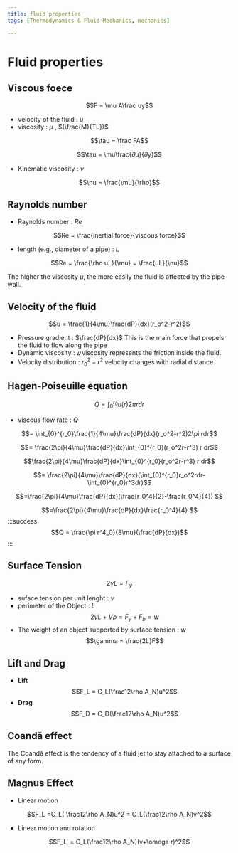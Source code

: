 ```yaml
---
title: fluid properties
tags: [Thermodynamics & Fluid Mechanics, mechanics]

---
```


# Fluid properties
## Viscous foece
$$F = \mu A\frac uy$$
* velocity of the fluid : $u$
* viscosity : $\mu$ , $(\frac{M}{TL})$

$$\tau = \frac FA$$

$$\tau = \mu\frac{𝜕u}{𝜕y}$$

* Kinematic viscosity : $\nu$

$$\nu = \frac{\mu}{\rho}$$
## Raynolds number
* Raynolds number : $Re$

$$Re = \frac{inertial force}{viscous force}$$

* length (e.g., diameter of a pipe) : $L$

$$Re = \frac{\rho uL}{\mu} = \frac{uL}{\nu}$$

The higher the viscosity $\mu$, the more easily the fluid is affected by the pipe wall.
## Velocity of the fluid
$$u = \frac{1}{4\mu}\frac{dP}{dx}(r_o^2-r^2)$$

* Pressure gradient : $\frac{dP}{dx}$
This is the main force that propels the fluid to flow along the pipe
* Dynamic viscosity : $𝜇$ 
viscosity represents the friction inside the fluid.
* Velocity distribution :  $r_0^2−r^2$
velocity changes with radial distance.
## Hagen-Poiseuille equation
$$Q = \int_{0}^{r_0}u(r)2\pi rdr$$

* viscous flow rate : $Q$

$$= \int_{0}^{r_0}\frac{1}{4\mu}\frac{dP}{dx}(r_o^2-r^2)2\pi rdr$$

$$= \frac{2\pi}{4\mu}\frac{dP}{dx}\int_{0}^{r_0}(r_o^2r-r^3) r dr$$

$$\frac{2\pi}{4\mu}\frac{dP}{dx}\int_{0}^{r_0}(r_o^2r-r^3) r dr$$

$$= \frac{2\pi}{4\mu}\frac{dP}{dx}(\int_{0}^{r_0}r_o^2rdr-\int_{0}^{r_0}r^3dr)$$

$$=\frac{2\pi}{4\mu}\frac{dP}{dx}(\frac{r_0^4}{2}-\frac{r_0^4}{4}) $$

$$=\frac{2\pi}{4\mu}\frac{dP}{dx}\frac{r_0^4}{4} $$
:::success
$$Q = \frac{\pi r^4_0}{8\mu}(\frac{dP}{dx})$$
:::
## Surface Tension
$$2\gamma L = F_y$$

* suface tension per unit lenght : $\gamma$
* perimeter of the Object : $L$
$$2\gamma L+V\rho = F_y+F_b = w$$
* The weight of an object supported by surface tension : $w$
$$\gamma = \frac{2L}F$$

## Lift and Drag
* **Lift**
$$F_L = C_L(\frac12\rho A_N)u^2$$
* **Drag**
$$F_D = C_D(\frac12\rho A_N)u^2$$

## Coandă effect
The Coandă effect is the tendency of a fluid jet to stay attached to a surface of any form.
## Magnus Effect
* Linear motion

$$F_L =C_L(
\frac12\rho A_N)u^2 =  C_L(\frac12\rho A_N)v^2$$

* Linear motion and rotation

$$F_L' = C_L(\frac12\rho A_N)(v+\omega r)^2$$